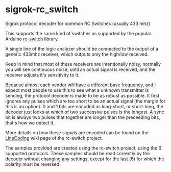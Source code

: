 # sigrok-rc_switch
Sigrok protocol decoder for common RC Switches (usually 433 mhz)

This supports the same kind of switches as supported by the popular Arduino [rc-switch](https://github.com/sui77/rc-switch) library.

A single line of the logic analyzer should be connected to the output of a generic 433mhz receiver, which outputs only the high/low received.

Keep in mind that most of these receivers are intentionally noisy, normally you will see continuous noise, until an actual signal is received, and the receiver adjusts it's sensitivity to it.

Because almost each vendor will have a different base frequency, and I expect most people to use this to see what a unknown transmitter is sending, the protocol decoder is made to be as robust as possible. It first ignores any pulses which are too short to be an actual signal (the margin for this is an option). 0 and 1 bits are encoded as long-short, or short-long, the decoder just looks at which of two successive pulses is the longest. A sync bit is always two pulses that together are longer than the preceeding bits, that's how we detect it.

More details on how these signals are encoded can be found on the [LineCoding](https://github.com/sui77/rc-switch/wiki/KnowHow_LineCoding) wiki page of the rc-switch project.

The samples provided are created using the rc-switch project, using the 6 supported protocols. These samples should be read correctly by the decoder without changing any settings, except for the last (6) for which the polarity must be reversed.
